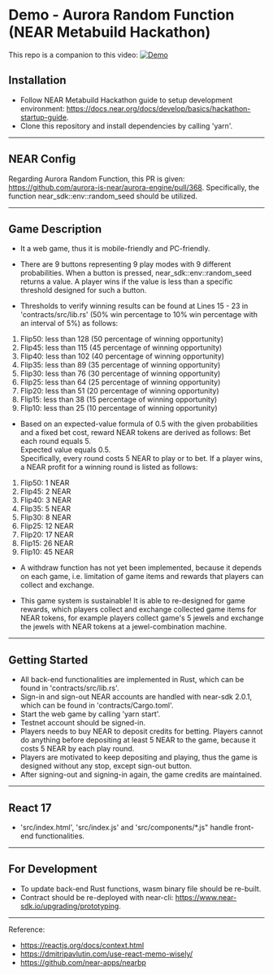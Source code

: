 # Demo - Aurora Random Function (NEAR Metabuild Hackathon)

This repo is a companion to this video:
[![Demo](http://i3.ytimg.com/vi/x7oSEda3obY/hqdefault.jpg)](https://youtu.be/x7oSEda3obY)

## Installation

- Follow NEAR Metabuild Hackathon guide to setup development environment: https://docs.near.org/docs/develop/basics/hackathon-startup-guide.
- Clone this repository and install dependencies by calling 'yarn'.

---

## NEAR Config

Regarding Aurora Random Function, this PR is given: https://github.com/aurora-is-near/aurora-engine/pull/368. Specifically, the function near_sdk::env::random_seed should be utilized.	

---

## Game Description

- It a web game, thus it is mobile-friendly and PC-friendly.

- There are 9 buttons representing 9 play modes with 9 different probabilities.
When a button is pressed, near_sdk::env::random_seed returns a value. A player wins if the value
is less than a specific threshold designed for such a button.

- Thresholds to verify winning results can be found at Lines 15 - 23 in 'contracts/src/lib.rs'
(50% win percentage to 10% win percentage with an interval of 5%) as follows:
1) Flip50: less than 128 (50 percentage of winning opportunity)
2) Flip45: less than 115 (45 percentage of winning opportunity)
3) Flip40: less than 102 (40 percentage of winning opportunity)
4) Flip35: less than 89 (35 percentage of winning opportunity)
5) Flip30: less than 76 (30 percentage of winning opportunity)
6) Flip25: less than 64  (25 percentage of winning opportunity)
7) Flip20: less than 51  (20 percentage of winning opportunity)
8) Flip15: less than 38  (15 percentage of winning opportunity)
9) Flip10: less than 25  (10 percentage of winning opportunity)

- Based on an expected-value formula of 0.5 with the given probabilities and a fixed bet cost,
reward NEAR tokens are derived as follows:
Bet each round equals 5.\
Expected value equals 0.5.\
Specifically, every round costs 5 NEAR to play or to bet. If a player wins, a NEAR profit for a winning round
is listed as follows:
1) Flip50: 1 NEAR 
2) Flip45: 2 NEAR 
3) Flip40: 3 NEAR 
4) Flip35: 5 NEAR 
5) Flip30: 8 NEAR 
6) Flip25: 12 NEAR
7) Flip20: 17 NEAR
8) Flip15: 26 NEAR
9) Flip10: 45 NEAR

- A withdraw function has not yet been implemented, because it depends on each game, i.e. limitation of
game items and rewards that players can collect and exchange.

- This game system is sustainable! It is able to re-designed for game rewards, which players collect
and exchange collected game items for NEAR tokens, for example players collect game's 5 jewels and exchange the jewels with NEAR tokens at a jewel-combination machine.

---

## Getting Started

- All back-end functionalities are implemented in Rust, which can be found in 'contracts/src/lib.rs'.
- Sign-in and sign-out NEAR accounts are handled with near-sdk 2.0.1,
which can be found in 'contracts/Cargo.toml'.
- Start the web game by calling 'yarn start'.
- Testnet account should be signed-in.
- Players needs to buy NEAR to deposit credits for betting. Players cannot do anything before depositing at least 5 NEAR to the game, because it costs 5 NEAR by each play round.
- Players are motivated to keep depositing and playing, thus the game is designed without any stop, except
sign-out button.
- After signing-out and signing-in again, the game credits are maintained.

---

## React 17

- 'src/index.html', 'src/index.js' and 'src/components/*.js" handle front-end functionalities.

---

## For Development

- To update back-end Rust functions, wasm binary file should be re-built.
- Contract should be re-deployed with near-cli: https://www.near-sdk.io/upgrading/prototyping.

---

Reference:
- https://reactjs.org/docs/context.html
- https://dmitripavlutin.com/use-react-memo-wisely/
- https://github.com/near-apps/nearbp
